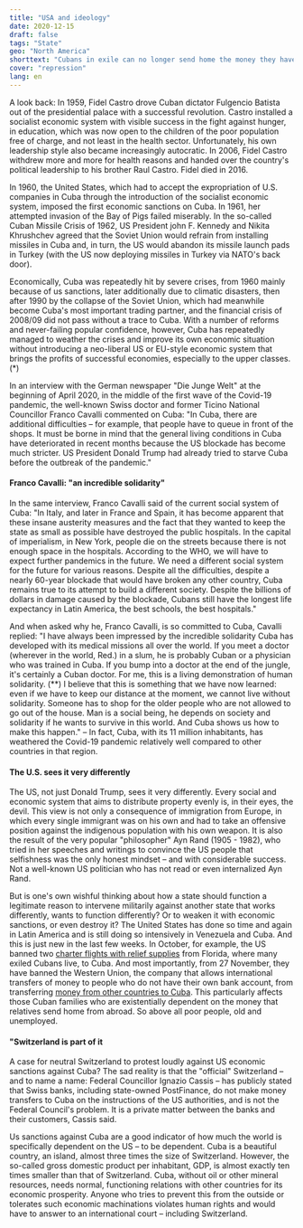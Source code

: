 ```yaml
---
title: "USA and ideology"
date: 2020-12-15
draft: false
tags: "State"
geo: "North America"
shorttext: "Cubans in exile can no longer send home the money they have earned abroad. Trump has tightened the Cuba sanctions again."
cover: "repression"
lang: en
---
```


A look back: In 1959, Fidel Castro drove Cuban dictator Fulgencio Batista out of the presidential palace with a successful revolution. Castro installed a socialist economic system with visible success in the fight against hunger, in education, which was now open to the children of the poor population free of charge, and not least in the health sector. Unfortunately, his own leadership style also became increasingly autocratic. In 2006, Fidel Castro withdrew more and more for health reasons and handed over the country's political leadership to his brother Raul Castro. Fidel died in 2016.

In 1960, the United States, which had to accept the expropriation of U.S. companies in Cuba through the introduction of the socialist economic system, imposed the first economic sanctions on Cuba. In 1961, her attempted invasion of the Bay of Pigs failed miserably. In the so-called Cuban Missile Crisis of 1962, US President john F. Kennedy and Nikita Khrushchev agreed that the Soviet Union would refrain from installing missiles in Cuba and, in turn, the US would abandon its missile launch pads in Turkey (with the US now deploying missiles in Turkey via NATO's back door).

Economically, Cuba was repeatedly hit by severe crises, from 1960 mainly because of us sanctions, later additionally due to climatic disasters, then after 1990 by the collapse of the Soviet Union, which had meanwhile become Cuba's most important trading partner, and the financial crisis of 2008/09 did not pass without a trace to Cuba. With a number of reforms and never-failing popular confidence, however, Cuba has repeatedly managed to weather the crises and improve its own economic situation without introducing a neo-liberal US or EU-style economic system that brings the profits of successful economies, especially to the upper classes. (*)

In an interview with the German newspaper "Die Junge Welt" at the beginning of April 2020, in the middle of the first wave of the Covid-19 pandemic, the well-known Swiss doctor and former Ticino National Councillor Franco Cavalli commented on Cuba: "In Cuba, there are additional difficulties – for example, that people have to queue in front of the shops. It must be borne in mind that the general living conditions in Cuba have deteriorated in recent months because the US blockade has become much stricter. US President Donald Trump had already tried to starve Cuba before the outbreak of the pandemic."

#### Franco Cavalli: "an incredible solidarity"

In the same interview, Franco Cavalli said of the current social system of Cuba: "In Italy, and later in France and Spain, it has become apparent that these insane austerity measures and the fact that they wanted to keep the state as small as possible have destroyed the public hospitals. In the capital of imperialism, in New York, people die on the streets because there is not enough space in the hospitals. According to the WHO, we will have to expect further pandemics in the future. We need a different social system for the future for various reasons. Despite all the difficulties, despite a nearly 60-year blockade that would have broken any other country, Cuba remains true to its attempt to build a different society. Despite the billions of dollars in damage caused by the blockade, Cubans still have the longest life expectancy in Latin America, the best schools, the best hospitals."

And when asked why he, Franco Cavalli, is so committed to Cuba, Cavalli replied: "I have always been impressed by the incredible solidarity Cuba has developed with its medical missions all over the world. If you meet a doctor (wherever in the world, Red.) in a slum, he is probably Cuban or a physician who was trained in Cuba. If you bump into a doctor at the end of the jungle, it's certainly a Cuban doctor. For me, this is a living demonstration of human solidarity. (**) I believe that this is something that we have now learned: even if we have to keep our distance at the moment, we cannot live without solidarity. Someone has to shop for the older people who are not allowed to go out of the house. Man is a social being, he depends on society and solidarity if he wants to survive in this world. And Cuba shows us how to make this happen." – In fact, Cuba, with its 11 million inhabitants, has weathered the Covid-19 pandemic relatively well compared to other countries in that region.

#### The U.S. sees it very differently

The US, not just Donald Trump, sees it very differently. Every social and economic system that aims to distribute property evenly is, in their eyes, the devil. This view is not only a consequence of immigration from Europe, in which every single immigrant was on his own and had to take an offensive position against the indigenous population with his own weapon. It is also the result of the very popular "philosopher" Ayn Rand (1905 - 1982), who tried in her speeches and writings to convince the US people that selfishness was the only honest mindset – and with considerable success. Not a well-known US politician who has not read or even internalized Ayn Rand.

But is one's own wishful thinking about how a state should function a legitimate reason to intervene militarily against another state that works differently, wants to function differently? Or to weaken it with economic sanctions, or even destroy it? The United States has done so time and again in Latin America and is still doing so intensively in Venezuela and Cuba. And this is just new in the last few weeks. In October, for example, the US banned two [charter flights with relief supplies](https://amerika21.de/2020/12/245709/usa-verbieten-humanitaere-fluege-nach-kuba "USA verbieten humanitäre Flüge nach Kuba") from Florida, where many exiled Cubans live, to Cuba. And most importantly, from 27 November, they have banned the Western Union, the company that allows international transfers of money to people who do not have their own bank account, from transferring [money from other countries to Cuba](https://www.handelsblatt.com/politik/international/us-sanktionen-trump-hindert-hunderttausende-kubaner-an-ueberweisungen-in-die-heimat/26671108.html?ticket=ST-9256773-nydrFCfU9uvXl62ah1eL-ap4 "Trump hindert Hunderttausende Kubaner an Überweisungen in die Heimat"). This particularly affects those Cuban families who are existentially dependent on the money that relatives send home from abroad. So above all poor people, old and unemployed.

#### "Switzerland is part of it

A case for neutral Switzerland to protest loudly against US economic sanctions against Cuba? The sad reality is that the "official" Switzerland – and to name a name: Federal Councillor Ignazio Cassis – has publicly stated that Swiss banks, including state-owned PostFinance, do not make money transfers to Cuba on the instructions of the US authorities, and is not the Federal Council's problem. It is a private matter between the banks and their customers, Cassis said.

Us sanctions against Cuba are a good indicator of how much the world is specifically dependent on the US – to be dependent. Cuba is a beautiful country, an island, almost three times the size of Switzerland. However, the so-called gross domestic product per inhabitant, GDP, is almost exactly ten times smaller than that of Switzerland. Cuba, without oil or other mineral resources, needs normal, functioning relations with other countries for its economic prosperity. Anyone who tries to prevent this from the outside or tolerates such economic machinations violates human rights and would have to answer to an international court – including Switzerland.
